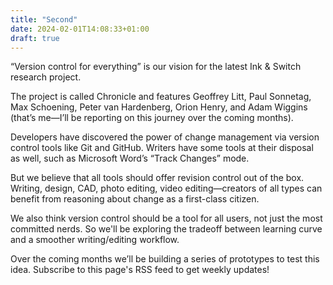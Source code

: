 ```yaml
---
title: "Second"
date: 2024-02-01T14:08:33+01:00
draft: true
---
```


“Version control for everything” is our vision for the latest Ink & Switch research project.

The project is called Chronicle and features Geoffrey Litt, Paul Sonnetag, Max Schoening, Peter van Hardenberg, Orion Henry, and Adam Wiggins (that’s me—I’ll be reporting on this journey over the coming months).

Developers have discovered the power of change management via version control tools like Git and GitHub. Writers have some tools at their disposal as well, such as Microsoft Word’s “Track Changes” mode.

But we believe that all tools should offer revision control out of the box. Writing, design, CAD, photo editing, video editing—creators of all types can benefit from reasoning about change as a first-class citizen.

We also think version control should be a tool for all users, not just the most committed nerds. So we'll be exploring the tradeoff between learning curve and a smoother writing/editing workflow.

Over the coming months we’ll be building a series of prototypes to test this idea. Subscribe to this page's RSS feed to get weekly updates!
